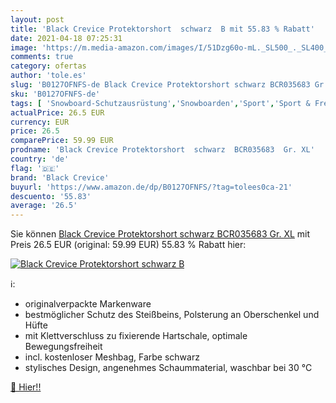 ```yaml
---
layout: post
title: 'Black Crevice Protektorshort  schwarz  B mit 55.83 % Rabatt'
date: 2021-04-18 07:25:31
image: 'https://m.media-amazon.com/images/I/51Dzg60o-mL._SL500_._SL400_.jpg'
comments: true
category: ofertas
author: 'tole.es'
slug: 'B0127OFNFS-de Black Crevice Protektorshort schwarz BCR035683 Gr. XL'
sku: 'B0127OFNFS-de'
tags: [ 'Snowboard-Schutzausrüstung','Snowboarden','Sport','Sport & Freizeit','Sportausrüstung & -bekleidung','Wintersport','black crevice', ]
actualPrice: 26.5 EUR
currency: EUR
price: 26.5
comparePrice: 59.99 EUR
prodname: 'Black Crevice Protektorshort  schwarz  BCR035683  Gr. XL'
country: 'de'
flag: '🇩🇪'
brand: 'Black Crevice'
buyurl: 'https://www.amazon.de/dp/B0127OFNFS/?tag=tolees0ca-21'
descuento: '55.83'
average: '26.5'
---
```


Sie können [Black Crevice Protektorshort  schwarz  BCR035683  Gr. XL](https://www.amazon.de/dp/B0127OFNFS/?tag=tolees0ca-21) mit Preis 26.5 EUR (original: 59.99 EUR) 55.83 % Rabatt hier:

[![Black Crevice Protektorshort  schwarz  B](https://m.media-amazon.com/images/I/51Dzg60o-mL._SL500_._SL400_.jpg)](https://www.amazon.de/dp/B0127OFNFS/?tag=tolees0ca-21)

ℹ️:

- originalverpackte Markenware
- bestmöglicher Schutz des Steißbeins, Polsterung an Oberschenkel und Hüfte
- mit Klettverschluss zu fixierende Hartschale, optimale Bewegungsfreiheit
- incl. kostenloser Meshbag, Farbe schwarz
- stylisches Design, angenehmes Schaummaterial, waschbar bei 30 °C

[🛒 Hier!!](https://www.amazon.de/dp/B0127OFNFS/?tag=tolees0ca-21)
